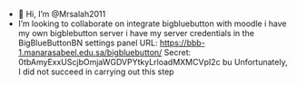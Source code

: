 - 👋 Hi, I’m @Mrsalah2011
- I’m looking to collaborate on integrate bigbluebutton with moodle 
i have my own bigblebutton server i have my server credentials in the BigBlueButtonBN settings panel
URL: https://bbb-1.manarasabeel.edu.sa/bigbluebutton/
    Secret: 0tbAmyExxUScjbOmjaWGDVPYtkyLrloadMXMCVpI2c
    bu Unfortunately, I did not succeed in carrying out this step
